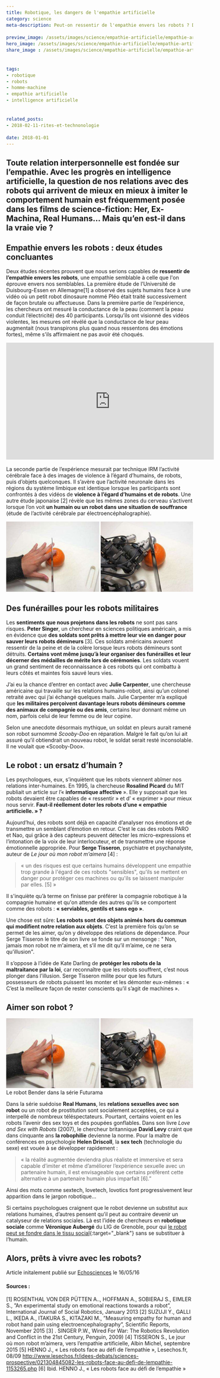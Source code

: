 ```yaml
---
title: Robotique, les dangers de l'empathie artificielle
category: science
meta-description: Peut-on ressentir de l'empathie envers les robots ? Dangers psychologiques autour de l'empathie artificielle...

preview_image: /assets/images/science/empathie-artificielle/empathie-artificielle-preview.jpg
hero_image: /assets/images/science/empathie-artificielle/empathie-artificielle-hero.jpg
share_image : /assets/images/science/empathie-artificielle/empathie-artificielle-share.jpg


tags:
- robotique
- robots
- homme-machine
- empathie artificielle
- intelligence artificielle


related_posts:
- 2018-02-11-rites-et-technonologie

date: 2018-01-01
---
```


<h2 class="is-chapo">Toute relation interpersonnelle est fondée sur l’empathie. Avec les progrès en intelligence artificielle, la question de nos relations avec des robots qui arrivent de mieux en mieux à imiter le comportement humain est fréquemment posée dans les films de science-fiction: Her, Ex-Machina, Real Humans... Mais qu’en est-il dans la vraie vie ?</h2>

## Empathie envers les robots : deux études concluantes

Deux études récentes prouvent que nous serions capables de **ressentir de l’empathie envers les robots**, une empathie semblable à celle que l'on éprouve envers nos semblables. La première étude de l’Université de Duisbourg-Essen en Allemagne[1] a observé des sujets humains face à une vidéo où un petit robot dinosaure nommé Pléo était traité successivement de façon brutale ou affectueuse. Dans la première partie de l’expérience, les chercheurs ont mesuré la conductance de la peau (comment la peau conduit l’électricité) des 40 participants. Lorsqu’ils ont visionné des vidéos violentes, les mesures ont révélé que la conductance de leur peau augmentait (nous transpirons plus quand nous ressentons des émotions fortes), même s'ils affirmaient ne pas avoir été choqués.

<iframe width="560" height="315" src="https://www.youtube.com/embed/wAVtkh0mL20" frameborder="0" allow="autoplay; encrypted-media" allowfullscreen></iframe>

La seconde partie de l’expérience mesurait par technique IRM l’activité cérébrale face à des images de violence à l’égard d’humains, de robots, puis d’objets quelconques. Il s’avère que l’activité neuronale dans les régions du système limbique est identique lorsque les participants sont confrontés à des vidéos de **violence à l’égard d’humains et de robots**. Une autre étude japonaise [2] révèle que les mêmes zones du cerveau s’activent lorsque l’on voit **un humain ou un robot dans une situation de souffrance** (étude de l’activité cérébrale par électroencéphalographie).

![test empathie artificielle main robot et humain](/assets/images/science/empathie-artificielle/empathie-artificielle-1.jpg)

## Des funérailles pour les robots militaires

Les **sentiments que nous projetons dans les robots** ne sont pas sans risques. **Peter Singer**, un chercheur en sciences politiques américain, a mis en évidence que **des soldats sont prêts à mettre leur vie en danger pour sauver leurs robots démineurs** [3]. Ces soldats américains avouent ressentir de la peine et de la colère lorsque leurs robots démineurs sont détruits. **Certains vont même jusqu’à leur organiser des funérailles et leur décerner des médailles de mérite lors de cérémonies**. Les soldats vouent un grand sentiment de reconnaissance à ces robots qui ont combattu à leurs côtés et maintes fois sauvé leurs vies.

J’ai eu la chance d’entrer en contact avec **Julie Carpenter**, une chercheuse américaine qui travaille sur les relations humains-robot, ainsi qu’un colonel retraité avec qui j’ai échangé quelques mails. Julie Carpenter m’a expliqué que **les militaires perçoivent davantage leurs robots démineurs comme des animaux de compagnie ou des amis**, certains leur donnant même un nom, parfois celui de leur femme ou de leur copine.

Selon une anecdote désormais mythique, un soldat en pleurs aurait ramené son robot surnommé *Scooby-Doo* en réparation. Malgré le fait qu’on lui ait assuré qu’il obtiendrait un nouveau robot, le soldat serait resté inconsolable. Il ne voulait que «Scooby-Doo».

## Le robot : un ersatz d’humain ?

Les psychologues, eux, s’inquiètent que les robots viennent abîmer nos relations inter-humaines. En 1995, la chercheuse **Rosalind Picard** du MIT publiait un article sur l’« **informatique affective** ». Elle y supposait que les robots devaient être capables de « ressentir » et d’ « exprimer » pour mieux nous servir. **Faut-il réellement doter les robots d’une « empathie artificielle. » ?**

Aujourd’hui, des robots sont déjà en capacité d’analyser nos émotions et de transmettre un semblant d’émotion en retour. C’est le cas des robots PARO et Nao, qui grâce à des capteurs peuvent détecter les micro-expressions et l’intonation de la voix de leur interlocuteur, et de transmettre une réponse émotionnelle appropriée. Pour **Serge Tisseron**, psychiatre et psychanalyste, auteur de *Le jour où mon robot m’aimera* [4] :

> « un des risques est que certains humains développent une empathie trop grande à l'égard de ces robots "sensibles", qu'ils se mettent en danger pour protéger ces machines ou qu'ils se laissent manipuler par elles. [5] »

Il s'inquiète qu’à terme on finisse par préférer la compagnie robotique à la compagnie humaine et qu'on attende des autres qu'ils se comportent comme des robots : **« serviables, gentils et sans ego »**.

Une chose est sûre: **Les robots sont des objets animés hors du commun qui modifient notre relation aux objets**. C’est la première fois qu’on se permet de les aimer, qu’on y développe des relations de dépendance. Pour Serge Tisseron le titre de son livre se fonde sur un mensonge : " Non, jamais mon robot ne m'aimera, et s’il me dit qu’il m’aime, ce ne sera qu’illusion".

Il s’oppose à l’idée de Kate Darling de **protéger les robots de la maltraitance par la loi**, car reconnaître que les robots souffrent, c’est nous plonger dans l’illusion. Serge Tisseron milite pour que les futurs possesseurs de robots puissent les monter et les démonter eux-mêmes : « C’est la meilleure façon de rester conscients qu’il s’agit de machines ».

## Aimer son robot ?

![Bender Futurama aimer son robot](/assets/images/science/empathie-artificielle/empathie-artificielle-1.jpg)
Le robot Bender dans la série Futurama

Dans la série suédoise **Real Humans**, les **relations sexuelles avec son robot** ou un robot de prostitution sont socialement acceptées, ce qui a interpellé de nombreux téléspectateurs. Pourtant, certains voient en les robots l’avenir des sex toys et des poupées gonflables. Dans son livre *Love and Sex with Robots* (2007), le chercheur britannique **David Levy** craint que dans cinquante ans **la robophilie** devienne la norme. Pour la maître de conférences en psychologie **Helen Driscoll**, la **sex tech** (technologie du sexe) est vouée à se développer rapidement :

> « la réalité augmentée deviendra plus réaliste et immersive et sera capable d’imiter et même d’améliorer l’expérience sexuelle avec un partenaire humain, il est envisageable que certains préfèrent cette alternative à un partenaire humain plus imparfait [6].”

Ainsi des mots comme sextech, lovetech, lovotics font progressivement leur apparition dans le jargon robotique...


Si certains psychologues craignent que le robot devienne un substitut aux relations humaines, d’autres pensent qu’il peut au contraire devenir un catalyseur de relations sociales. Là est l’idée de chercheurs en **robotique sociale** comme **Véronique Aubergé** du LIG de Grenoble, pour qui [le robot peut se fondre dans le tissu social](https://www.echosciences-grenoble.fr/communautes/monstrueux/articles/rencontre-avec-l-equipe-du-lig-de-la-robotique-de-service-a-la-robotique-sociale){:target="_blank"} sans se substituer à l’humain.

## Alors, prêts à vivre avec les robots?

<div class="has-text-right">Article initalement publié sur <a href="https://www.echosciences-grenoble.fr/communautes/monstrueux/articles/les-dangers-de-l-empathie-artificielle#_ftn1" target="_blank">Echosciences</a> le 16/05/16</div>

#### Sources :

[1] ROSENTHAL VON DER PÜTTEN A.., HOFFMAN A., SOBIERAJ S., EIMLER S., ”An experimental study on emotional reactions towards a robot”, International Journal of Social Robotics, January 2013
[2] SUZUJI Y., GALLI L., IKEDA A., ITAKURA S., KITAZAKI M., ”Measuring empathy for human and robot hand pain using electroencephalography”, Scientific Reports, November 2015
[3] . SINGER P.W., Wired For War: The Robotics Revolution and Conflict in the 21st Century, Penguin, 2009)
[4] TISSERON S., Le jour où mon robot m’aimera, vers l’empathie artificielle, Albin Michel, septembre 2015
[5] HENNO J., « Les robots face au défi de l’empathie », Lesechos.fr, 08/09
http://www.lesechos.fr/idees-debats/sciences-prospective/021304845082-les-robots-face-au-defi-de-lempathie-1153265.php
[6] Ibid. HENNO J., « Les robots face au défi de l’empathie »


